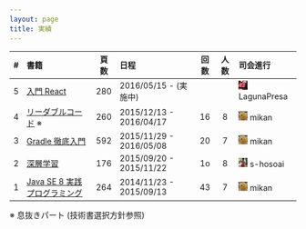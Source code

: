 ```yaml
---
layout: page
title: 実績
---
```


| # | 書籍                                                 |頁数 | 日程                    |回数|人数| 司会進行 |
|--:|:-----------------------------------------------------|:---:|:------------------------|:--:|:--:|:---------|
| 5 | [入門 React](/workshop/5-react)                      | 280 | 2016/05/15 - (実施中)   |    |    | ![](/images/users/LagunaPresa_16.png) LagunaPresa |
| 4 | [リーダブルコード](/workshop/4-readablecode) ※      | 260 | 2015/12/13 - 2016/04/17 | 16 |  8 | ![](/images/users/mikan_16.png) mikan    |
| 3 | [Gradle 徹底入門](/workshop/3-gradle)                | 592 | 2015/11/29 - 2016/05/08 | 20 |  7 | ![](/images/users/mikan_16.png) mikan    |
| 2 | [深層学習](/workshop/2-deeplearning)                 | 176 | 2015/09/20 - 2015/11/22 | 1o |  8 | ![](/images/users/s-hosoai_16.png) s-hosoai |
| 1 | [Java SE 8 実践プログラミング](/workshop/1-java8)    | 264 | 2014/11/23 - 2015/09/13 | 43 |  7 | ![](/images/users/mikan_16.png) mikan    |

※  息抜きパート (技術書選択方針参照)
